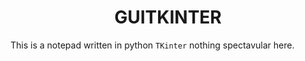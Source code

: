 # <div align='center'>GUITKINTER</div>
This is a notepad written in python `TKinter` nothing spectavular here.  
